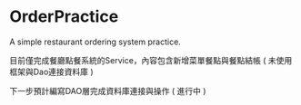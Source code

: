 # OrderPractice
A simple restaurant ordering system practice.

目前僅完成餐廳點餐系統的Service，內容包含新增菜單餐點與餐點結帳  ( 未使用框架與Dao連接資料庫 )

下一步預計編寫DAO層完成資料庫連接與操作 ( 進行中 )
